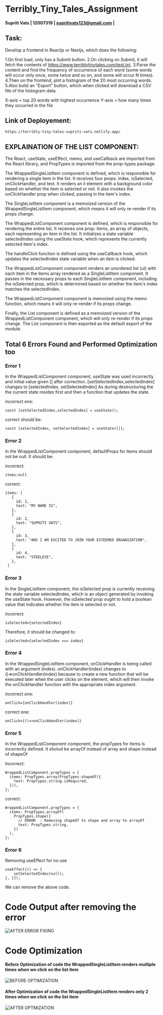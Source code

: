 # Terribly_Tiny_Tales_Assignment

#### Supriti Vats | 12007319 | supritivats123@gmail.com |

## Task:
Develop a frontend in Reactjs or Nextjs, which does the following:

1.On first load, only has a Submit button.
2.On clicking on Submit, it will fetch the contents of https://www.terriblytinytales.com/test.txt.
3.Parse the content and find the frequency of occurrence of each word (some words will occur only once, some twice and so on, and some will occur N times).
4.Then on the frontend, plot a histogram of the 20 most occurring words.
5.Also build an "Export" button, which when clicked will download a CSV file of the histogram data.

X-axis = top 20 words with highest occurrence Y-axis = how many times they occurred in the file

## Link of Deployement:
```
https://terribly-tiny-tales-supriti-vats.netlify.app/

```

## EXPLAINATION OF THE LIST COMPONENT:
The React, useState, useEffect, memo, and useCallback are imported from the React library, and PropTypes is imported from the prop-types package.

The WrappedSingleListItem component is defined, which is responsible for rendering a single item in the list. It receives four props: index, isSelected, onClickHandler, and text. It renders an li element with a background color based on whether the item is selected or not. It also invokes the onClickHandler prop when clicked, passing in the item's index.

The SingleListItem component is a memoized version of the WrappedSingleListItem component, which means it will only re-render if its props change.

The WrappedListComponent component is defined, which is responsible for rendering the entire list. It receives one prop: items, an array of objects, each representing an item in the list. It initializes a state variable selectedIndex using the useState hook, which represents the currently selected item's index.

The handleClick function is defined using the useCallback hook, which updates the selectedIndex state variable when an item is clicked.

The WrappedListComponent component renders an unordered list (ul) with each item in the items array rendered as a SingleListItem component. It passes in the necessary props to each SingleListItem component, including the isSelected prop, which is determined based on whether the item's index matches the selectedIndex.

The WrappedListComponent component is memoized using the memo function, which means it will only re-render if its props change.

Finally, the List component is defined as a memoized version of the WrappedListComponent component, which will only re-render if its props change. The List component is then exported as the default export of the module.


## Total 6 Errors Found and Performed Optimization too


### Error 1

In the WrappedListComponent component, useState was used incorrectly and initial value given [] after correction. [setSelectedIndex,selectedIndex] changes to [selectedIndex, setSelectedIndex] As during destructuring the the current state resides first and then a function that updates the state.

incorrect one:

```
const [setSelectedIndex,selectedIndex] = useState();

```


correct should be:

```
const [selectedIndex, setSelectedIndex] = useState([]);
```

### Error 2
In the WrappedListComponent component, defaultProps for items should not be null. It should be:

incorrect:

```
items:null
```

correct: 

 ```
items: [                    
    {
      id: 1,
      text: "MY NAME IS",
    },
    {
      id: 2,
      text: "SUPRITI VATS",
    },
    {
      id: 3,
      text: "ANS I AM EXCITED TO JOIN YOUR ESTEEMED ORGANIZATION",
    },
    {
      id: 4,
      text: "STEELEYE",
    },
  ]
 ```


### Error 3

In the SingleListItem component, the isSelected prop is currently receiving the state variable selectedIndex, which is an object generated by invoking the useState hook. However, the isSelected prop ought to hold a boolean value that indicates whether the item is selected or not. 

incorrect:

```
isSelected={selectedIndex}
```

Therefore, it should be changed to:

```
isSelected={selectedIndex === index}
```

### Error 4

In the WrappedSingleListItem component, onClickHandler is being called with an argument (index). onClickHandler(index) changes to ()=>onClickHandler(index) because  to create a new function that will be executed later when the user clicks on the element, which will then invoke the onClickHandler function with the appropriate index argument.

incorrect one:

```
onClick={onClickHandler(index)}

```

correct one:

```
onClick={()=>onClickHandler(index)}
```


### Error 5

In the WrappedListComponent component, the propTypes for items is incorrectly defined. It sholud be arrayOf instead of array and shape instead of shapeOf

Incorrect:

```
WrappedListComponent.propTypes = {
  items: PropTypes.array(PropTypes.shapeOf({
    text: PropTypes.string.isRequired,
  })),
};
```


correct:

```
WrappedListComponent.propTypes = {
  items: PropTypes.arrayOf(
    PropTypes.shape({
      // ERROR  : Removing shapeOf to shape and array to arrayOf
      text: PropTypes.string,
    })
  ),
};
```



### Error 6

Removing useEffect for no use

```
useEffect(() => {
    setSelectedIndex(null);
}, []);
```

We can remove the above code.

 
# Code Output after removing the error

![AFTER ERROR FIXING](https://user-images.githubusercontent.com/97901522/233856290-2670eb71-f586-4edc-a8fc-96707a0afd62.png)



# Code Optimization

#### Before Optimization of code the WrappedSingleListItem renders multiple times when we click on the list item

![BEFORE OPTIMIZATION](https://user-images.githubusercontent.com/97901522/233856355-bf4ca13a-9ec7-4858-82b3-7fdbcaa698ea.png)



#### After Optimization of code the WrappedSingleListItem renders only 2 times when we click on the list item

![AFTER OPTMIZATION](https://user-images.githubusercontent.com/97901522/233856470-4b5e0420-8b48-407f-9288-2b6bfbdc0263.png)




